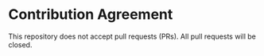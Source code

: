 Contribution Agreement
======================

This repository does not accept pull requests (PRs). All pull requests will be closed.